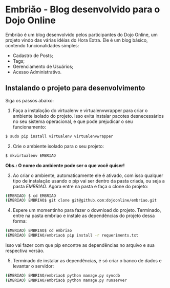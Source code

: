 # Embrião - Blog desenvolvido para o Dojo Online

Embrião é um blog desenvolvido pelos participantes do Dojo Online, um projeto vindo das várias idéias do Hora Extra. Ele é um blog básico, contendo funcionalidades simples: 

- Cadastro de Posts;
- Tags;
- Gerenciamento de Usuários;
- Acesso Administrativo.

## Instalando o projeto para desenvolvimento

Siga os passos abaixo:

1. Faça a instalação do virtualenv e virtualenvwrapper para criar o ambiente isolado do projeto. Isso evita instalar pacotes desnecessários no seu sistema operacional, e que pode prejudicar o seu funcionamento:

```bash
$ sudo pip install virtualenv virtualenvwrapper
```

2. Crie o ambiente isolado para o seu projeto:

```bash
$ mkvirtualenv EMBRIAO
```
**Obs.: O nome do ambiente pode ser o que você quiser!**

3. Ao criar o ambiente, automaticamente ele é ativado, com isso qualquer tipo de instalação usando o pip vai ser dentro da pasta criada, ou seja a pasta *EMBRIAO*. Agora entre na pasta e faça o clone do projeto:

```bash
(EMBRIAO) $ cd EMBRIAO
(EMBRIAO) EMBRIAO$ git clone git@github.com:dojoonline/embriao.git
```

4. Espere um momentinho para fazer o download do projeto. Terminado, entre na pasta embriao e instale as dependências do projeto dessa forma:

```bash
(EMBRIAO) EMBRIAO$ cd embriao
(EMBRIAO) EMBRIAO/embriao$ pip install -r requeriments.txt
```
Isso vai fazer com que pip encontre as dependências no arquivo e sua respectiva versão.

5. Terminado de instalar as dependências, é só criar o banco de dados e levantar o servidor:

```bash
(EMBRIAO) EMBRIAO/embriao$ python manage.py syncdb
(EMBRIAO) EMBRIAO/embriao$ python manage.py runserver
```
